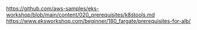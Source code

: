 https://github.com/aws-samples/eks-workshop/blob/main/content/020_prerequisites/k8stools.md
https://www.eksworkshop.com/beginner/180_fargate/prerequisites-for-alb/

